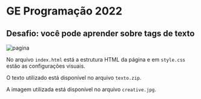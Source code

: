 # GE Programação 2022

## Desafio: você pode aprender sobre tags de texto

![pagina](https://user-images.githubusercontent.com/100809861/182268493-2af0c548-f832-47de-9b38-ce18e9e81d91.png)

No arquivo `index.html` está a estrutura HTML da página e em `style.css` estão as configurações visuais.

O texto utilizado está disponível no arquivo `texto.zip`.

A imagem utilizada está disponível no arquivo `creative.jpg`.
